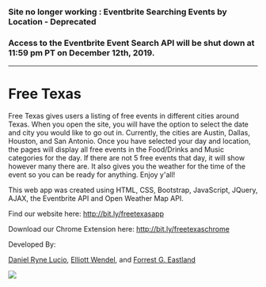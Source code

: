 ### Site no longer working : Eventbrite Searching Events by Location - Deprecated
### Access to the Eventbrite Event Search API will be shut down at 11:59 pm PT on December 12th, 2019.

-------------------------------------------------------------

# Free Texas

Free Texas gives users a listing of free events in different cities around Texas. When you open the site, you will have the option to select the date and city you would like to go out in. Currently, the cities are Austin, Dallas, Houston, and San Antonio. Once you have selected your day and location, the pages will display all free events in the Food/Drinks and Music categories for the day. If there are not 5 free events that day, it will show however many there are. It also gives you the weather for the time of the event so you can be ready for anything. Enjoy y'all! 

This web app was created using HTML, CSS, Bootstrap, JavaScript, JQuery, AJAX, the Eventbrite API and Open Weather Map API. 

Find our website here:
http://bit.ly/freetexasapp

Download our Chrome Extension here:
http://bit.ly/freetexaschrome

Developed By:

[Daniel Ryne Lucio](https://github.com/danielryne),
[Elliott Wendel](https://github.com/ewendel88), and 
[Forrest G. Eastland](https://github.com/eastman81)

![](http://akns-images.eonline.com/eol_images/Entire_Site/201562/rs_500x279-150702133606-tumblr_inline_miazfeIb1u1qz4rgp.gif)
